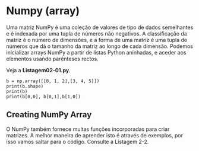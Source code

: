 # Numpy (array)

Uma matriz NumPy é uma coleção de valores de tipo de dados semelhantes e é indexada por uma tupla de números não negativos. A classificação da matriz é o número de dimensões, e a forma de uma matriz é uma tupla de números que dá o tamanho da matriz ao longo de cada dimensão.
Podemos inicializar arrays NumPy a partir de listas Python aninhadas, e aceder aos elementos usando parênteses rectos. 

Veja a __Listagem02-01.py__.

```
b = np.array([[0, 1, 2],[3, 4, 5]])
print(b.shape)
print(b)
print(b[0,0], b[0,1],b[1,0])
```

## Creating NumPy Array


O NumPy também fornece muitas funções incorporadas para criar matrizes. A melhor maneira de aprender isto é através de exemplos, por isso vamos saltar para o código. Consulte a Listagem 2-2.